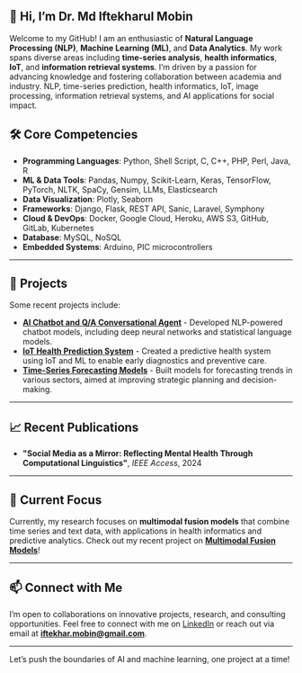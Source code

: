 ## 👋 Hi, I’m Dr. Md Iftekharul Mobin

Welcome to my GitHub! I am an enthusiastic of **Natural Language Processing (NLP)**, **Machine Learning (ML)**, and **Data Analytics**. My work spans diverse areas including **time-series analysis**, **health informatics**, **IoT**, and **information retrieval systems**. I’m driven by a passion for advancing knowledge and fostering collaboration between academia and industry. NLP, time-series prediction, health informatics, IoT, image processing, information retrieval systems, and AI applications for social impact.

## 🛠️ Core Competencies

- **Programming Languages**: Python, Shell Script, C, C++, PHP, Perl, Java, R
- **ML & Data Tools**: Pandas, Numpy, Scikit-Learn, Keras, TensorFlow, PyTorch, NLTK, SpaCy, Gensim, LLMs, Elasticsearch
- **Data Visualization**: Plotly, Seaborn
- **Frameworks**: Django, Flask, REST API, Sanic, Laravel, Symphony
- **Cloud & DevOps**: Docker, Google Cloud, Heroku, AWS S3, GitHub, GitLab, Kubernetes
- **Database**: MySQL, NoSQL 
- **Embedded Systems**: Arduino, PIC microcontrollers

---

## 🚀 Projects

Some recent projects include:

- **[AI Chatbot and Q/A Conversational Agent](https://github.com/iftekharul/AI-chatbot)** - Developed NLP-powered chatbot models, including deep neural networks and statistical language models.
- **[IoT Health Prediction System](https://github.com/iftekharul/IoT-Health)** - Created a predictive health system using IoT and ML to enable early diagnostics and preventive care.
- **[Time-Series Forecasting Models](https://github.com/iftekharul/Time-Series-Forecasting)** - Built models for forecasting trends in various sectors, aimed at improving strategic planning and decision-making.

---

## 📈 Recent Publications 

- **"Social Media as a Mirror: Reflecting Mental Health Through Computational Linguistics"**, *IEEE Access*, 2024


---

## 🌱 Current Focus

Currently, my research focuses on **multimodal fusion models** that combine time series and text data, with applications in health informatics and predictive analytics. Check out my recent project on **[Multimodal Fusion Models](https://github.com/iftekharul/multimodal-fusion)**!

---

## 📫 Connect with Me

I’m open to collaborations on innovative projects, research, and consulting opportunities. Feel free to connect with me on [LinkedIn](https://www.linkedin.com/in/iftekharulmobin/) or reach out via email at **iftekhar.mobin@gmail.com**.

--- 

Let’s push the boundaries of AI and machine learning, one project at a time!
